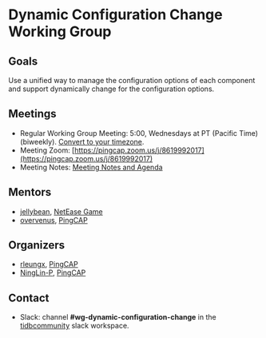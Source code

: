 # Dynamic Configuration Change Working Group

## Goals

Use a unified way to manage the configuration options of each component and support dynamically change for the configuration options.

## Meetings

* Regular Working Group Meeting: 5:00, Wednesdays at PT (Pacific Time) (biweekly). [Convert to your timezone](http://www.thetimezoneconverter.com/?t=5:00&tz=PT%20%28Pacific%20Time%29).
* Meeting Zoom: [https://pingcap.zoom.us/j/8619992017](https://pingcap.zoom.us/j/8619992017)
* Meeting Notes: [Meeting Notes and Agenda](https://docs.google.com/document/d/17IrAFpnplGWMTSIobQ_uFxNNnTU66bBRj5N5gAzaxew/edit?usp=sharing)

## Mentors

* [jellybean](https://github.com/jellybean), [NetEase Game](https://github.com/NetEaseGame)
* [overvenus](https://github.com/overvenus), [PingCAP](https://github.com/pingcap)

## Organizers

* [rleungx](https://github.com/rleungx), [PingCAP](https://github.com/pingcap)
* [NingLin-P](https://github.com/NingLin-P), [PingCAP](https://github.com/pingcap)

## Contact

* Slack: channel **#wg-dynamic-configuration-change** in the
  [tidbcommunity](https://pingcap.com/tidbslack) slack workspace.
